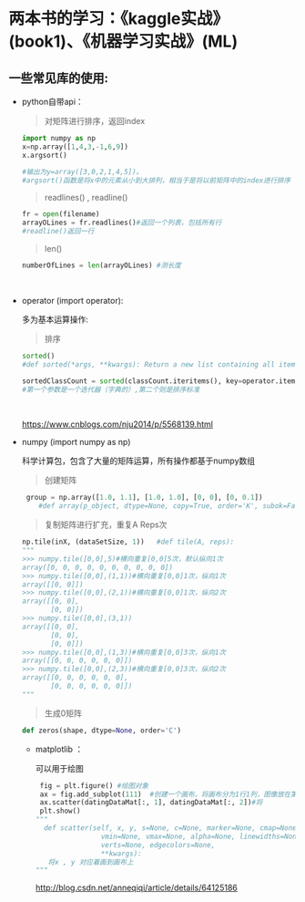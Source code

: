 # 两本书的学习：《kaggle实战》(book1)、《机器学习实战》(ML)

## 一些常见库的使用:

* python自带api：

  > 对矩阵进行排序，返回index 

  ```python
  import numpy as np
  x=np.array([1,4,3,-1,6,9])
  x.argsort()

  #输出为y=array([3,0,2,1,4,5])。
  #argsort()函数是将x中的元素从小到大排列，相当于是将以前矩阵中的index进行排序（按照index对应的值），然后输出到y。例如：x[3]=-1最小，所以y[0]=3,x[5]=9最大，所以y[5]=5。
  ```

  > readlines() , readline()

  ```python
  fr = open(filename)
  arrayOLines = fr.readlines()#返回一个列表，包括所有行
  #readline()返回一行
  ```

  > len()

  ```python
  numberOfLines = len(arrayOLines) #测长度
  ```

  ​


* operator (import operator):

  多为基本运算操作:

  > 排序

  ```python 
  sorted()
  #def sorted(*args, **kwargs): Return a new list containing all items from the iterable in ascending order.

  sortedClassCount = sorted(classCount.iteritems(), key=operator.itemgetter(1), reverse=True)
  #第一个参数是一个迭代器（字典的）,第二个则是排序标准
  ```

  ​

  https://www.cnblogs.com/nju2014/p/5568139.html

* numpy (import numpy as np)

  科学计算包，包含了大量的矩阵运算，所有操作都基于numpy数组

  > 创建矩阵

  ```python 
   group = np.array([1.0, 1.1], [1.0, 1.0], [0, 0], [0, 0.1])
      #def array(p_object, dtype=None, copy=True, order='K', subok=False, ndmin=0):
  ```

  > 复制矩阵进行扩充，重复A  Reps次

  ```python
  np.tile(inX, (dataSetSize, 1))   #def tile(A, reps):
  """
  >>> numpy.tile([0,0],5)#横向重复[0,0]5次，默认纵向1次  
  array([0, 0, 0, 0, 0, 0, 0, 0, 0, 0])  
  >>> numpy.tile([0,0],(1,1))#横向重复[0,0]1次，纵向1次  
  array([[0, 0]])  
  >>> numpy.tile([0,0],(2,1))#横向重复[0,0]1次，纵向2次  
  array([[0, 0],  
         [0, 0]])  
  >>> numpy.tile([0,0],(3,1))  
  array([[0, 0],  
         [0, 0],  
         [0, 0]])  
  >>> numpy.tile([0,0],(1,3))#横向重复[0,0]3次，纵向1次  
  array([[0, 0, 0, 0, 0, 0]])  
  >>> numpy.tile([0,0],(2,3))#横向重复[0,0]3次，纵向2次
  array([[0, 0, 0, 0, 0, 0],  
         [0, 0, 0, 0, 0, 0]]) 
  """
  ```

  > 生成0矩阵

  ```python
  def zeros(shape, dtype=None, order='C') 
  ```

  * matplotlib ：

    可以用于绘图

    ```python
     fig = plt.figure() #绘图对象
     ax = fig.add_subplot(111)  #创建一个画布，将画布分为1行1列，图像放在第1部分上
     ax.scatter(datingDataMat[:, 1], datingDataMat[:, 2])#将
     plt.show()
    """
      def scatter(self, x, y, s=None, c=None, marker=None, cmap=None, norm=None,
                    vmin=None, vmax=None, alpha=None, linewidths=None,
                    verts=None, edgecolors=None,
                    **kwargs):
       将x , y 对应着画到画布上
    """
    ```

    http://blog.csdn.net/anneqiqi/article/details/64125186

